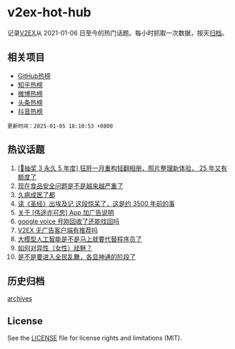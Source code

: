 # v2ex-hot-hub

 记录[V2EX](https://www.v2ex.com/)从 2021-01-06 日至今的热门话题。每小时抓取一次数据，按天[归档](archives)。
 
 ## 相关项目

- [GitHub热榜](https://github.com/lonnyzhang423/github-hot-hub)
- [知乎热榜](https://github.com/lonnyzhang423/zhihu-hot-hub)
- [微博热榜](https://github.com/lonnyzhang423/weibo-hot-hub)
- [头条热榜](https://github.com/lonnyzhang423/toutiao-hot-hub)
- [抖音热榜](https://github.com/lonnyzhang423/douyin-hot-hub)


 `更新时间：2025-01-05 18:10:53 +0800`

## 热议话题

1. [[🎁抽奖 3 永久 5 年度] 狂肝一月重构轻翻相册，照片整理新体验， 25 年又有额度了](https://www.v2ex.com/t/1102554)
1. [现在食品安全问题是不是越来越严重了](https://www.v2ex.com/t/1102614)
1. [久病成医了都](https://www.v2ex.com/t/1102611)
1. [读《圣经》出埃及记 这段惊呆了，这是约 3500 年前的事](https://www.v2ex.com/t/1102542)
1. [关于 [伟途亦可思] App 加广告说明](https://www.v2ex.com/t/1102656)
1. [google voice 号刚回收了还能找回吗](https://www.v2ex.com/t/1102604)
1. [V2EX 无广告客户端有推荐吗](https://www.v2ex.com/t/1102637)
1. [大模型人工智能是不是马上就要代替程序员了](https://www.v2ex.com/t/1102613)
1. [如何对异性（女性）祛魅？](https://www.v2ex.com/t/1102652)
1. [是不是要进入全民乱舞，各显神通的阶段了](https://www.v2ex.com/t/1102673)

## 历史归档

[archives](archives)

## License

See the [LICENSE](LICENSE) file for license rights and limitations (MIT).
